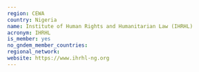 ```yaml
---
region: CEWA
country: Nigeria
name: Institute of Human Rights and Humanitarian Law (IHRHL)
acronym: IHRHL
is_member: yes
no_gndem_member_countries:
regional_network:
website: https://www.ihrhl-ng.org
---
```

